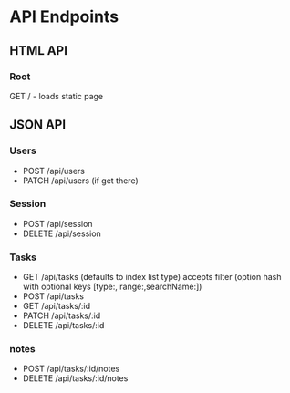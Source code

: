 # API Endpoints

## HTML API

### Root

GET / - loads static page

## JSON API

### Users

  * POST /api/users
  * PATCH /api/users (if get there)

### Session

  * POST /api/session
  * DELETE /api/session

### Tasks

  * GET /api/tasks  (defaults to index list type)
    accepts filter (option hash with optional keys [type:, range:,searchName:])
  * POST /api/tasks
  * GET /api/tasks/:id
  * PATCH /api/tasks/:id
  * DELETE /api/tasks/:id

### notes
  * POST /api/tasks/:id/notes
  * DELETE /api/tasks/:id/notes
